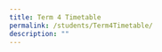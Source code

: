 ```yaml
---
title: Term 4 Timetable
permalink: /students/Term4Timetable/
description: ""
---
```

[](/files/2022-Term-4-Timetable.pdf)
